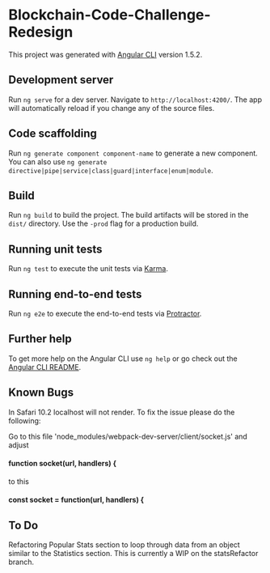 # Blockchain-Code-Challenge-Redesign

This project was generated with [Angular CLI](https://github.com/angular/angular-cli) version 1.5.2.

## Development server

Run `ng serve` for a dev server. Navigate to `http://localhost:4200/`. The app will automatically reload if you change any of the source files.

## Code scaffolding

Run `ng generate component component-name` to generate a new component. You can also use `ng generate directive|pipe|service|class|guard|interface|enum|module`.

## Build

Run `ng build` to build the project. The build artifacts will be stored in the `dist/` directory. Use the `-prod` flag for a production build.

## Running unit tests

Run `ng test` to execute the unit tests via [Karma](https://karma-runner.github.io).

## Running end-to-end tests

Run `ng e2e` to execute the end-to-end tests via [Protractor](http://www.protractortest.org/).

## Further help

To get more help on the Angular CLI use `ng help` or go check out the [Angular CLI README](https://github.com/angular/angular-cli/blob/master/README.md).

## Known Bugs
In Safari 10.2 localhost will not render. To fix the issue please do the following:

Go to this file 'node_modules/webpack-dev-server/client/socket.js' and adjust 

#### function socket(url, handlers) {

to this

#### const socket = function(url, handlers) {

## To Do
Refactoring Popular Stats section to loop through data from an object similar to the Statistics section. This is currently a WIP on the statsRefactor branch.
